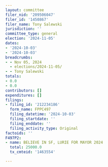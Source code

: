 ```yaml
---
layout: committee
filer_nid: '209506047'
filer_id: '1450867'
filer_name: Tony Salewski
jurisdiction: ''
committee_type: general
election: '2024-11-05'
dates:
- '2024-10-03'
- '2024-10-03'
breadcrumbs:
- - Nov 05, 2024
  - elections/2024-11-05/
- - Tony Salewski
totals:
- 0.0
- 0.0
contributors: []
expenditures: []
filings:
- filing_id: '212234186'
  form_name: FPPC497
  filing_datetime: '2024-10-03'
  filing_startdate: ''
  filing_enddate: ''
  filing_activity_type: Original
factoids: ''
F497P2:
- name: BELIEVE IN SF, LURIE FOR MAYOR 2024
  total: 25000.0
  tx_cmteid: '1463554'

---
```


